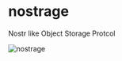 # nostrage
Nostr like Object Storage Protcol

![nostrage](https://user-images.githubusercontent.com/59218902/230724636-43d86949-129f-4554-922c-841302fdc642.jpg)
